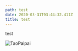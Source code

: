 ```yaml
---
path: test
date: 2020-03-31T03:44:32.411Z
title: test
---
```

test

![TaoPaipai](/assets/taopaipai.jpeg)